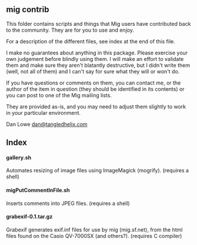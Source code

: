 ## mig contrib

This folder contains scripts and things that Mig users have contributed
back to the community.  They are for you to use and enjoy.

For a description of the different files, see index at the end of this file.

I make no guarantees about anything in this package.  Please exercise your
own judgement before blindly using them.  I will make an effort to validate
them and make sure they aren't blatantly destructive, but I didn't write
them (well, not all of them) and I can't say for sure what they will or
won't do.

If you have questions or comments on them, you can contact me, or the
author of the item in question (they should be identified in its contents)
or you can post to one of the Mig mailing lists.

They are provided as-is, and you may need to adjust them slightly to work in
your particular environment.

  Dan Lowe
  dan@tangledhelix.com


## Index

#### gallery.sh 
  Automates resizing of image files using ImageMagick (mogrify).
  (requires a shell)

#### migPutCommentInFile.sh
  Inserts comments into JPEG files.
  (requires a shell)

#### grabexif-0.1.tar.gz
  Grabexif generates exif.inf files for use by mig (mig.sf.net),
  from the html files found on the Casio QV-7000SX (and others?).
  (requires C compiler)